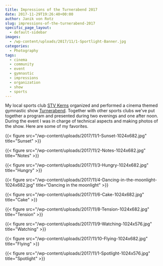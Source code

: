 ```yaml
---
title: Impressions of the Turnerabend 2017
date: 2017-11-29T19:26:40+00:00
author: Janik von Rotz
slug: impressions-of-the-turnerabend-2017
specific_page_layout:
  - default-sidebar
images:
  - /wp-content/uploads/2017/11/1-Sportlight-Banner.jpg
categories:
  - Photography
tags:
  - cinema
  - community
  - event
  - gymnastic
  - impressions
  - organization
  - show
  - sports
---
```

My local sports club [STV Kerns](https://www.tvkerns.ch) organized and performed a cinema themed gymnastic show [Turnerabend](http://turnerabend.ch). Together with other sports clubs we've put together a program and presented during two evenings and one after noon. During the event I was in charge of technical aspects and making photos of the show. Here are some of my favorites.
<!--more-->

{{< figure src="/wp-content/uploads/2017/11/1-Sunset-1024x682.jpg" title="Sunset" >}}

{{< figure src="/wp-content/uploads/2017/11/2-Notes-1024x682.jpg" title="Notes" >}}

{{< figure src="/wp-content/uploads/2017/11/3-Hungry-1024x682.jpg" title="Hungry" >}}

{{< figure src="/wp-content/uploads/2017/11/4-Dancing-in-the-moonlight-1024x682.jpg" title="Dancing in the moonlight" >}}

{{< figure src="/wp-content/uploads/2017/11/6-Cake-1024x682.jpg" title="Cake" >}}

{{< figure src="/wp-content/uploads/2017/11/8-Tension-1024x682.jpg" title="Tension" >}}

{{< figure src="/wp-content/uploads/2017/11/9-Watching-1024x576.jpg" title="Watching" >}}

{{< figure src="/wp-content/uploads/2017/11/10-Flying-1024x682.jpg" title="Flying" >}}

{{< figure src="/wp-content/uploads/2017/11/1-Spotlight-1024x576.jpg" title="Spotlight" >}}

